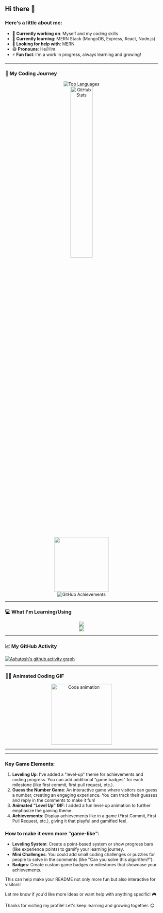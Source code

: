 ## Hi there 👋

### Here's a little about me:

- 🔭 **Currently working on**: Myself and my coding skills  
- 🌱 **Currently learning**: MERN Stack (MongoDB, Express, React, Node.js)  
- 🤔 **Looking for help with**: MERN  
- 😄 **Pronouns**: He/Him  
- ⚡ **Fun fact**: I'm a work in progress, always learning and growing!  

---

### 🚀 My Coding Journey

<p align="center">
  <img src="https://github-readme-stats.vercel.app/api/top-langs/?username=princeren-36&layout=compact&theme=radical" alt="Top Languages"/><br />
  <a href="https://github.com/anuraghazra/github-readme-stats">
    <img width="38%" src="https://github-readme-stats.vercel.app/api?username=princeren-36&show_icons=true&theme=radical&rank_icon=github" alt="GitHub Stats"/>
  </a><br />
  <img height="180em" src="https://github-readme-streak-stats.herokuapp.com/?user=princeren-36&theme=radical" /><br />
  <img src="https://github-profile-trophy.vercel.app/?username=princeren-36&theme=radical" alt="GitHub Achievements"/>
</p>

---

### 💻 What I'm Learning/Using

<p align="center">
  <img src="https://skillicons.dev/icons?i=java,cs,dotnet,kotlin,python,js,html,css,express,react,nodejs" /><br>
  <img src="https://skillicons.dev/icons?i=mysql,vscode,visualstudio,androidstudio,windows,linux,git,github" />
</p>

---

### 📈 My GitHub Activity

[![Ashutosh's github activity graph](https://github-readme-activity-graph.vercel.app/graph?username=princeren-36&theme=react-dark)](https://github.com/ashutosh00710/github-readme-activity-graph)

---

### 🧑‍💻 Animated Coding GIF

<p align="center">
  <img src="https://media.giphy.com/media/JIX9t2j0ZTN9S/giphy.gif" width="200" alt="Code animation"/>
</p>

---


---

### Key Game Elements:
1. **Leveling Up**: I’ve added a "level-up" theme for achievements and coding progress. You can add additional "game badges" for each milestone (like first commit, first pull request, etc.).
2. **Guess the Number Game**: An interactive game where visitors can guess a number, creating an engaging experience. You can track their guesses and reply in the comments to make it fun!
3. **Animated "Level Up" GIF**: I added a fun level-up animation to further emphasize the gaming theme.
4. **Achievements**: Display achievements like in a game (First Commit, First Pull Request, etc.), giving it that playful and gamified feel.

### How to make it even more "game-like":
- **Leveling System**: Create a point-based system or show progress bars (like experience points) to gamify your learning journey.
- **Mini Challenges**: You could add small coding challenges or puzzles for people to solve in the comments (like "Can you solve this algorithm?").
- **Badges**: Create custom game badges or milestones that showcase your achievements. 

This can help make your README not only more fun but also interactive for visitors!

Let me know if you'd like more ideas or want help with anything specific! 🎮

Thanks for visiting my profile! Let's keep learning and growing together. 😊
